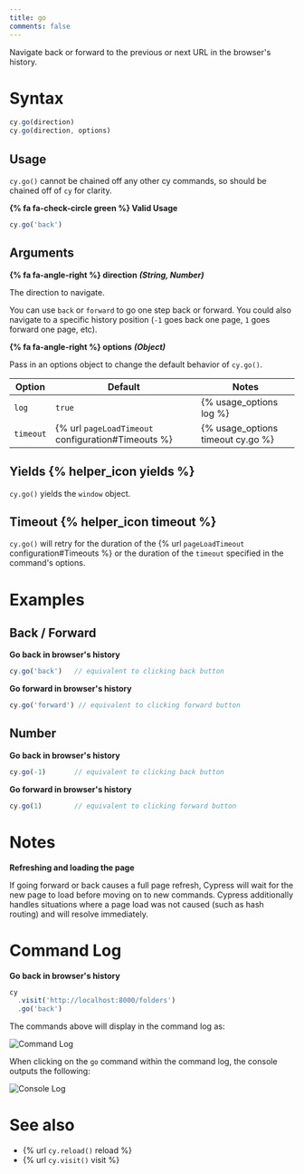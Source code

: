 ```yaml
---
title: go
comments: false
---
```


Navigate back or forward to the previous or next URL in the browser's history.


# Syntax

```javascript
cy.go(direction)
cy.go(direction, options)
```

## Usage

`cy.go()` cannot be chained off any other cy commands, so should be chained off of `cy` for clarity.

**{% fa fa-check-circle green %} Valid Usage**

```javascript
cy.go('back')    
```

## Arguments

**{% fa fa-angle-right %} direction** ***(String, Number)***

The direction to navigate.

You can use `back` or `forward` to go one step back or forward. You could also navigate to a specific history position (`-1` goes back one page, `1` goes forward one page, etc).

**{% fa fa-angle-right %} options** ***(Object)***

Pass in an options object to change the default behavior of `cy.go()`.

Option | Default | Notes
--- | --- | ---
`log` | `true` | {% usage_options log %}
`timeout` | {% url `pageLoadTimeout` configuration#Timeouts %} | {% usage_options timeout cy.go %}

## Yields {% helper_icon yields %}

`cy.go()` yields the `window` object.

## Timeout {% helper_icon timeout %}

`cy.go()` will retry for the duration of the {% url `pageLoadTimeout` configuration#Timeouts %} or the duration of the `timeout` specified in the command's options.

# Examples

## Back / Forward

**Go back in browser's history**

```javascript
cy.go('back')   // equivalent to clicking back button
```

**Go forward in browser's history**

```javascript
cy.go('forward') // equivalent to clicking forward button
```

## Number

**Go back in browser's history**

```javascript
cy.go(-1)       // equivalent to clicking back button
```

**Go forward in browser's history**

```javascript
cy.go(1)        // equivalent to clicking forward button
```

# Notes

**Refreshing and loading the page**

If going forward or back causes a full page refresh, Cypress will wait for the new page to load before moving on to new commands. Cypress additionally handles situations where a page load was not caused (such as hash routing) and will resolve immediately.

# Command Log

**Go back in browser's history**

```javascript
cy
  .visit('http://localhost:8000/folders')
  .go('back')
```

The commands above will display in the command log as:

![Command Log](/img/api/go/test-showing-go-back-browser-button.png)

When clicking on the `go` command within the command log, the console outputs the following:

![Console Log](/img/api/go/window-is-logged-when-go-back-in-browser-history.png)

# See also

- {% url `cy.reload()` reload %}
- {% url `cy.visit()` visit %}
